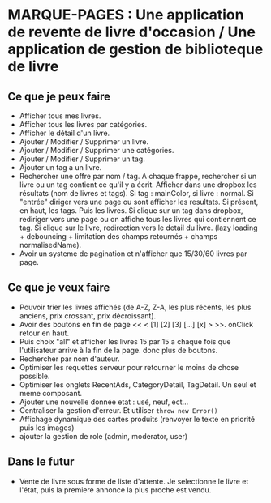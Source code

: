 # MARQUE-PAGES : Une application de revente de livre d'occasion / Une application de gestion de biblioteque de livre

## Ce que je peux faire

- Afficher tous mes livres.
- Afficher tous les livres par catégories.
- Afficher le détail d'un livre.
- Ajouter / Modifier / Supprimer un livre.
- Ajouter / Modifier / Supprimer une catégories.
- Ajouter / Modifier / Supprimer un tag.
- Ajouter un tag a un livre.
- Rechercher une offre par nom / tag. A chaque frappe, rechercher si un livre ou un tag contient ce qu'il y a écrit. Afficher dans une dropbox les résultats (nom de livres et tags). Si tag : mainColor, si livre : normal. Si "entrée" diriger vers une page ou sont afficher les resultats. Si présent, en haut, les tags. Puis les livres. Si clique sur un tag dans dropbox, rediriger vers une page ou on affiche tous les livres qui contiennent ce tag. Si clique sur le livre, redirection vers le detail du livre. (lazy loading + debouncing + limitation des champs retournés + champs normalisedName).
- Avoir un systeme de pagination et n'afficher que 15/30/60 livres par page.

## Ce que je veux faire

- Pouvoir trier les livres affichés (de A-Z, Z-A, les plus récents, les plus anciens, prix crossant, prix décroissant).
- Avoir des boutons en fin de page << < [1] [2] [3] [...] [x] > >>. onClick retour en haut.
- Puis choix "all" et afficher les livres 15 par 15 a chaque fois que l'utilisateur arrive à la fin de la page. donc plus de boutons.
- Rechercher par nom d'auteur.
- Optimiser les requettes serveur pour retourner le moins de chose possible.
- Optimiser les onglets RecentAds, CategoryDetail, TagDetail. Un seul et meme composant.
- Ajouter une nouvelle donnée etat : usé, neuf, ect...
- Centraliser la gestion d'erreur. Et utiliser `throw new Error()`
- Affichage dynamique des cartes produits (renvoyer le texte en priorité puis les images)
- ajouter la gestion de role (admin, moderator, user)

## Dans le futur

- Vente de livre sous forme de liste d'attente. Je selectionne le livre et l'état, puis la premiere annonce la plus proche est vendu.
